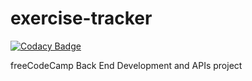 # exercise-tracker

[![Codacy Badge](https://app.codacy.com/project/badge/Grade/20e9b075e7c34d13850ea56466be5852)](https://www.codacy.com/gh/tupelobound/exercise-tracker/dashboard?utm_source=github.com&amp;utm_medium=referral&amp;utm_content=tupelobound/exercise-tracker&amp;utm_campaign=Badge_Grade)

freeCodeCamp Back End Development and APIs project
